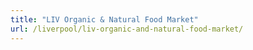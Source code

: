 ```yaml
---
title: "LIV Organic & Natural Food Market"
url: /liverpool/liv-organic-and-natural-food-market/
---
```

